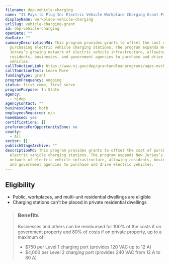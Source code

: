 ```yaml
---
filename: dep-vehicle-charging
name: "It Pays to Plug In: Electric Vehicle Workplace Charging Grant Program"
displayName: workplace-vehicle-charging
urlSlug: vehicle-charging-grant
id: dep-vehicle-charging
openDate: ""
dueDate: ""
summaryDescriptionMd: This program provides grants to offset the cost of
  purchasing electric vehicle charging stations. The program expands New
  Jersey’s growing network of electric vehicle infrastructure, allowing
  residents, businesses, and government agencies to purchase and drive electric
  vehicles.
callToActionLink: https://www.nj.gov/dep/grantandloanprograms/aqes-evcharge.htm
callToActionText: Learn More
fundingType: grant
programFrequency: ongoing
status: first come, first serve
programPurpose: In State
agency:
  - njdep
agencyContact: ""
businessStage: both
employeesRequired: n/a
homeBased: yes
certifications: []
preferenceForOpportunityZone: no
county:
  - All
sector: []
publishStageArchive: ""
descriptionMd: This program provides grants to offset the cost of purchasing
  electric vehicle charging stations. The program expands New Jersey’s growing
  network of electric vehicle infrastructure, allowing residents, businesses,
  and government agencies to purchase and drive electric vehicles.
---
```


## Eligibility

- Public, workplaces, and multi-unit residential dwellings are eligible
- Charging stations can't be placed in private residential dwellings

> ### Benefits
>
> Businesses and others can be reimbursed for 100% of the costs if on government property and 80% of costs if on private property, up to a maximum of:
>
> - $750 per Level 1 charging port (provides 120 VAC up to 12 A)
> - $4,000 per Level 2 charging port (provides 240 VAC from 12 A to 80 A)
